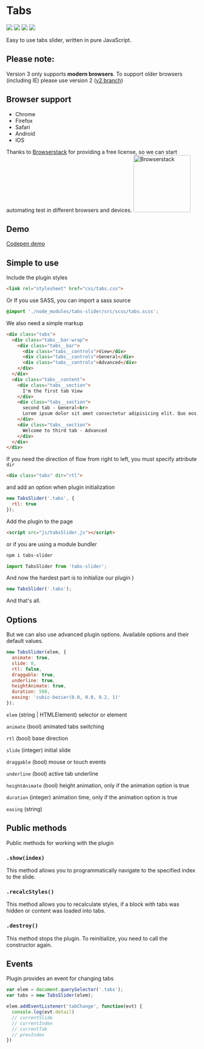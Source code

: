 # Tabs
<p>
  <a href="https://www.npmjs.com/package/tabs-slider"><img src="https://img.shields.io/npm/v/tabs-slider.svg"></a>
  <a href="https://www.npmjs.com/package/tabs-slider"><img src="https://img.shields.io/bundlephobia/min/tabs-slider.svg"></a>
  <a href="https://www.npmjs.com/package/tabs-slider"><img src="https://img.shields.io/npm/l/tabs-slider.svg"></a>
  <a href="https://www.npmjs.com/package/tabs-slider"><img src="https://img.shields.io/npm/dt/tabs-slider.svg"></a>
</p>
Easy to use tabs slider, written in pure JavaScript.

## Please note:
Version 3 only supports **modern browsers**. To support older browsers (including IE) please use version 2 ([v2 branch](https://github.com/k-ivan/tabs-slider/tree/v2))

## Browser support
* Chrome
* Firefox
* Safari
* Android
* IOS

Thanks to [Browserstack](https://www.browserstack.com) for providing a free license, so we can start automating test in different browsers and devices.
<a href="https://www.browserstack.com">
  <img src="https://www.browserstack.com/images/layout/browserstack-logo-600x315.png" alt="Browserstack" width="150">
</a>

## Demo
[Codepen demo](https://codepen.io/k-ivan/full/XBEdep/)

## Simple to use
Include the plugin styles
```html
<link rel="stylesheet" href="css/tabs.css">
```
Or If you use SASS, you can import a sass source
```scss
@import './node_modules/tabs-slider/src/scss/tabs.scss';
```
We also need a simple markup
```html
<div class="tabs">
  <div class="tabs__bar-wrap">
    <div class="tabs__bar">
      <div class="tabs__controls">View</div>
      <div class="tabs__controls">General</div>
      <div class="tabs__controls">Advanced</div>
    </div>
  </div>
  <div class="tabs__content">
    <div class="tabs__section">
      I'm the first tab View
    </div>
    <div class="tabs__section">
      second tab - General<br>
      Lorem ipsum dolor sit amet consectetur adipisicing elit. Quo eos, iusto laboriosam voluptatem at reiciendis vel, facilis repellendus totam excepturi earum saepe rerum ullam!
    </div>
    <div class="tabs__section">
      Welcome to third tab - Advanced
    </div>
  </div>
</div>
```
If you need the direction of flow from right to left, you must specify attribute `dir`
```html
<div class="tabs" dir="rtl">
```
and add an option when plugin initialization
```js
new TabsSlider('.tabs', {
  rtl: true
});
```

Add the plugin to the page
```html
<script src="js/tabsSlider.js"></script>
```
or if you are using a module bundler
```sh
npm i tabs-slider
```
```js
import TabsSlider from 'tabs-slider';
```

And now the hardest part is to initialize our plugin )
```js
new TabsSlider('.tabs');
```
And that's all.
## Options
But we can also use advanced plugin options. Available options and their default values.
```js
new TabsSlider(elem, {
  animate: true,
  slide: 0,
  rtl: false,
  draggable: true,
  underline: true,
  heightAnimate: true,
  duration: 500,
  easing: 'cubic-bezier(0.0, 0.0, 0.2, 1)'
});

```
`elem` (string | HTMLElement)
  selector or element

`animate` (bool)
  animated tabs switching

`rtl` (bool)
  base direction

`slide` (integer)
  initial slide

`draggable` (bool)
  mouse or touch events

`underline`  (bool)
  active tab underline

`heightAnimate`  (bool)
  height animation, only if the animation option is true

`duration` (integer)
  animation time, only if the animation option is true

`easing` (string)

## Public methods
Public methods for working with the plugin

### `.show(index)`
This method allows you to programmatically navigate to the specified index to the slide.

### `.recalcStyles()`
This method allows you to recalculate styles, if a block with tabs was hidden or content was loaded into tabs.

### `.destroy()`
This method stops the plugin. To reinitialize, you need to call the constructor again.

## Events
Plugin provides an event for changing tabs
```js
var elem = document.querySelector('.tabs');
var tabs = new TabsSlider(elem);

elem.addEventListener('tabChange', function(evt) {
  console.log(evt.detail)
  // currentSlide
  // currentIndex
  // currentTab
  // prevIndex
})
```
